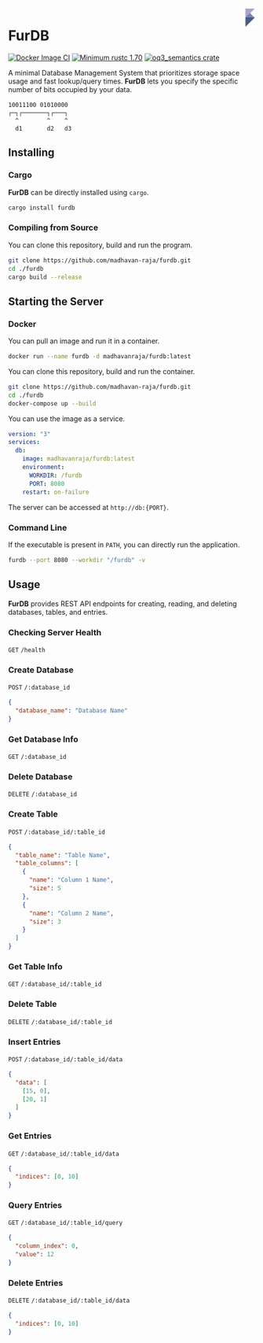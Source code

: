 <img src="assets/logo.png" alt="FurDB Logo" title="FurDB" align="right" height="40" />

# FurDB

[![Docker Image CI](https://github.com/madhavan-raja/furdb/actions/workflows/docker-image.yml/badge.svg)](https://github.com/madhavan-raja/furdb/actions)
[![Minimum rustc 1.70](https://img.shields.io/badge/rustc-1.70+-blue.svg)](https://rust-lang.github.io/rfcs/2495-min-rust-version.html)
[![oq3_semantics crate](https://img.shields.io/crates/v/furdb.svg)](https://crates.io/crates/furdb)

A minimal Database Management System that prioritizes storage space usage and fast lookup/query times. **FurDB** lets you specify the specific number of bits occupied by your data.

```
10011100 01010000
┌─┐┌───────┐┌───┐
  ^        ^    ^
  d1       d2   d3
```

## Installing

### Cargo

**FurDB** can be directly installed using `cargo`.

```sh
cargo install furdb
```

### Compiling from Source

You can clone this repository, build and run the program.

```sh
git clone https://github.com/madhavan-raja/furdb.git
cd ./furdb
cargo build --release
```

## Starting the Server

### Docker

You can pull an image and run it in a container.

```sh
docker run --name furdb -d madhavanraja/furdb:latest
```

You can clone this repository, build and run the container.

```sh
git clone https://github.com/madhavan-raja/furdb.git
cd ./furdb
docker-compose up --build
```

You can use the image as a service.

```yaml
version: "3"
services:
  db:
    image: madhavanraja/furdb:latest
    environment:
      WORKDIR: /furdb
      PORT: 8080
    restart: on-failure
```

The server can be accessed at `http://db:{PORT}`.

### Command Line

If the executable is present in `PATH`, you can directly run the application.

```sh
furdb --port 8080 --workdir "/furdb" -v
```

## Usage

**FurDB** provides REST API endpoints for creating, reading, and deleting databases, tables, and entries.

### Checking Server Health

`GET` `/health`

### Create Database

`POST` `/:database_id`

```json
{
  "database_name": "Database Name"
}
```

### Get Database Info

`GET` `/:database_id`

### Delete Database

`DELETE` `/:database_id`

### Create Table

`POST` `/:database_id/:table_id`

```json
{
  "table_name": "Table Name",
  "table_columns": [
    {
      "name": "Column 1 Name",
      "size": 5
    },
    {
      "name": "Column 2 Name",
      "size": 3
    }
  ]
}
```

### Get Table Info

`GET` `/:database_id/:table_id`

### Delete Table

`DELETE` `/:database_id/:table_id`

### Insert Entries

`POST` `/:database_id/:table_id/data`

```json
{
  "data": [
    [15, 0],
    [20, 1]
  ]
}
```

### Get Entries

`GET` `/:database_id/:table_id/data`

```json
{
  "indices": [0, 10]
}
```

### Query Entries

`GET` `/:database_id/:table_id/query`

```json
{
  "column_index": 0,
  "value": 12
}
```

### Delete Entries

`DELETE` `/:database_id/:table_id/data`

```json
{
  "indices": [0, 10]
}
```
